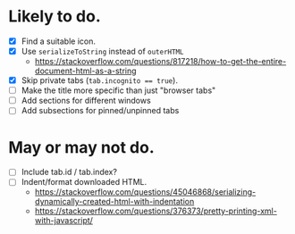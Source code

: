 # Likely to do.

- [x] Find a suitable icon.
- [x] Use `serializeToString` instead of `outerHTML`
  - <https://stackoverflow.com/questions/817218/how-to-get-the-entire-document-html-as-a-string>
- [x] Skip private tabs (`tab.incognito == true`).
- [ ] Make the title more specific than just "browser tabs"
- [ ] Add sections for different windows
- [ ] Add subsections for pinned/unpinned tabs

# May or may not do.

- [ ] Include tab.id / tab.index?
- [ ] Indent/format downloaded HTML.
  - <https://stackoverflow.com/questions/45046868/serializing-dynamically-created-html-with-indentation>
  - <https://stackoverflow.com/questions/376373/pretty-printing-xml-with-javascript/>
